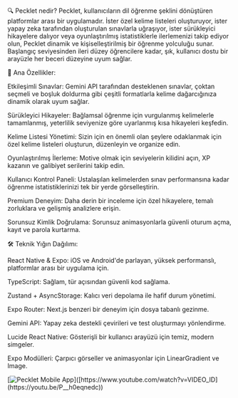 🔍 Pecklet nedir?
Pecklet, kullanıcıların dil öğrenme şeklini dönüştüren platformlar arası bir uygulamadır. İster özel kelime listeleri oluşturuyor, ister yapay zeka tarafından oluşturulan sınavlarla uğraşıyor, ister sürükleyici hikayelere dalıyor veya oyunlaştırılmış istatistiklerle ilerlemenizi takip ediyor olun, Pecklet dinamik ve kişiselleştirilmiş bir öğrenme yolculuğu sunar. Başlangıç seviyesinden ileri düzey öğrencilere kadar, şık, kullanıcı dostu bir arayüzle her beceri düzeyine uyum sağlar.

🚀 Ana Özellikler:

Etkileşimli Sınavlar: Gemini API tarafından desteklenen sınavlar, çoktan seçmeli ve boşluk doldurma gibi çeşitli formatlarla kelime dağarcığınıza dinamik olarak uyum sağlar.

Sürükleyici Hikayeler: Bağlamsal öğrenme için vurgulanmış kelimelerle tamamlanmış, yeterlilik seviyenize göre uyarlanmış kısa hikayeleri keşfedin.

Kelime Listesi Yönetimi: Sizin için en önemli olan şeylere odaklanmak için özel kelime listeleri oluşturun, düzenleyin ve organize edin.

Oyunlaştırılmış İlerleme: Motive olmak için seviyelerin kilidini açın, XP kazanın ve galibiyet serilerini takip edin.

Kullanıcı Kontrol Paneli: Ustalaşılan kelimelerden sınav performansına kadar öğrenme istatistiklerinizi tek bir yerde görselleştirin.

Premium Deneyim: Daha derin bir inceleme için özel hikayelere, temalı zorluklara ve gelişmiş analizlere erişin.

Sorunsuz Kimlik Doğrulama: Sorunsuz animasyonlarla güvenli oturum açma, kayıt ve parola kurtarma.

🛠 Teknik Yığın Dağılımı:

React Native & Expo: iOS ve Android'de parlayan, yüksek performanslı, platformlar arası bir uygulama için.

TypeScript: Sağlam, tür açısından güvenli kod sağlama.

Zustand + AsyncStorage: Kalıcı veri depolama ile hafif durum yönetimi.

Expo Router: Next.js benzeri bir deneyim için dosya tabanlı gezinme.

Gemini API: Yapay zeka destekli çevirileri ve test oluşturmayı yönlendirme.

Lucide React Native: Gösterişli bir kullanıcı arayüzü için temiz, modern simgeler.

Expo Modülleri: Çarpıcı görseller ve animasyonlar için LinearGradient ve Image.

[![Pecklet Mobile App]([https://img.youtube.com/vi/VIDEO_ID/0.jpg](https://i9.ytimg.com/vi/P__h0eqnedc/mqdefault.jpg?sqp=CMiD-78G-oaymwEmCMACELQB8quKqQMa8AEB-AH-CYAC0AWKAgwIABABGHIgXygXMA8=&rs=AOn4CLDqaAxlSbmFQubzz2pPIRKaA7mF7Q))]([https://www.youtube.com/watch?v=VIDEO_ID](https://youtu.be/P__h0eqnedc))

